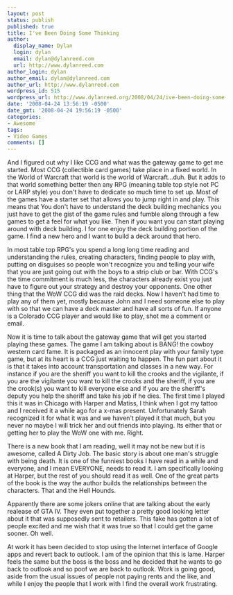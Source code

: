 ```yaml
---
layout: post
status: publish
published: true
title: I've Been Doing Some Thinking
author:
  display_name: Dylan
  login: dylan
  email: dylan@dylanreed.com
  url: http://www.dylanreed.com
author_login: dylan
author_email: dylan@dylanreed.com
author_url: http://www.dylanreed.com
wordpress_id: 515
wordpress_url: http://www.dylanreed.org/2008/04/24/ive-been-doing-some-thinking/
date: '2008-04-24 13:56:19 -0500'
date_gmt: '2008-04-24 19:56:19 -0500'
categories:
- Awesome
tags:
- Video Games
comments: []
---
```

<p>And I figured out why I like CCG and what was the gateway game to get me started. Most CCG (collectible card games) take place in a fixed world. In the World of Warcraft that world is the world of Warcraft...duh. But it adds to that world something better then any RPG (meaning table top style not PC or LARP style) you don't have to dedicate so much time to set up. Most of the games have a starter set that allows you to jump right in and play. This means that You don't have to understand the deck building mechanics you just have to get the gist of the game rules and fumble along through a few games to get a feel for what you like. Then if you want you can start playing around with deck building. I for one enjoy the deck building portion of the game. I find a new hero and I want to build a deck around that hero. </p>
<p>In most table top RPG's you spend a long long time reading and understanding the rules, creating characters, finding people to play with, putting on disguises so people won't recognize you and telling your wife that you are just going out with the boys to a strip club or bar. With CCG's the time commitment is much less, the characters already exist you just have to figure out your strategy and destroy your opponents. One other thing that the WoW CCG did was the raid decks. Now I haven't had time to play any of them yet, mostly because John and I need someone else to play with so that we can have a deck master and have all sorts of fun. If anyone is a Colorado CCG player and would like to play, shot me a comment or email. </p>
<p>Now it is time to talk about the gateway game that will get you started playing these games. The game I am talking about is BANG! the cowboy western card fame. It is packaged as an innocent play with your family type game, but at its heart is a CCG just waiting to happen. The fun part about it is that it takes into account transportation and classes in a new way. For instance if you are the sheriff you want to kill the crooks and the vigilante, if you are the vigilante you want to kill the crooks and the sheriff, if you are the crook(s) you want to kill everyone else and if you are the sheriff's deputy you help the sheriff and take his job if he dies. The first time I played this it was in Chicago with Harper and Matiss, I think when I got my tattoo and I received it a while ago for a x-mas present. Unfortunately Sarah recognized it for what it was and we haven't played it that much, but you never no maybe I will trick her and out friends into playing. Its either that or getting her to play the WoW one with me. Right.</p>
<p>There is a new book that I am reading, well it may not be new but it is awesome, called A Dirty Job. The basic story is about one man's struggle with being death. It is one of the funniest books I have read in a while and everyone, and I mean EVERYONE, needs to read it. I am specifically looking at Harper, but the rest of you should read it as well. One of the great parts of the book is the way the author builds the relationships between the characters. That and the Hell Hounds. </p>
<p>Apparently there are some jokers online that are talking about the early realease of GTA IV. They even put together a pretty good looking letter about it that was supposedly sent to retailers. This fake has gotten a lot of people excited and me wish that it was true so that I could get the game sooner. Oh well. </p>
<p>At work it has been decided to stop using the Internet interface of Google apps and revert back to outlook. I am of the opinion that this is lame. Harper feels the same but the boss is the boss and he decided that he wants to go back to outlook and so poof we are back to outlook. Work is going good, aside from the usual issues of people not paying rents and the like, and while I enjoy the people that I work with I find the overall work frustrating. </p></p>
